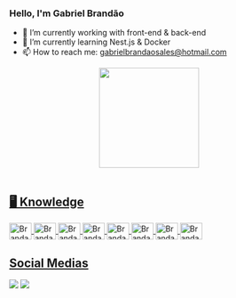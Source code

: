 ### Hello, I'm Gabriel Brandão

- 🔭 I’m currently working with front-end & back-end
- 🌱 I’m currently learning Nest.js & Docker
- 📫 How to reach me: gabrielbrandaosales@hotmail.com

<div align="center">
  <a href="https://github.com/gabrielbrandaosales">
<!--   <img height="180em" src="https://github-readme-stats.vercel.app/api?username=gabrielbrandaosales&show_icons=true&theme=aura&include_all_commits=true&count_private=true"/> -->
  <img height="180em" src="https://github-readme-stats.vercel.app/api/top-langs/?username=gabrielbrandaosales&layout=compact&langs_count=7&theme=aura"/>
</div><br>

<div style="display: inline_block">
  <h2>🖥️ Knowledge</h2>
  <img align="center" alt="Brandao-Html" height="30" width="40" src="https://cdn.jsdelivr.net/gh/devicons/devicon/icons/html5/html5-original.svg">
  <img align="center" alt="Brandao-Css" height="30" width="40" src="https://cdn.jsdelivr.net/gh/devicons/devicon/icons/css3/css3-original.svg">
  <img align="center" alt="Brandao-Js" height="30" width="40" src="https://cdn.jsdelivr.net/gh/devicons/devicon/icons/javascript/javascript-original.svg">
  <img align="center" alt="Brandao-Ts" height="30" width="40" src="https://cdn.jsdelivr.net/gh/devicons/devicon/icons/typescript/typescript-original.svg" />
  <img align="center" alt="Brandao-NodeJs" height="30" width="40" src="https://cdn.jsdelivr.net/gh/devicons/devicon/icons/nodejs/nodejs-original.svg">
  <img align="center" alt="Brandao-ReactJs" height="30" width="40" src="https://cdn.jsdelivr.net/gh/devicons/devicon/icons/react/react-original.svg">
  <img align="center" alt="Brandao-NextJs" src="https://cdn.jsdelivr.net/gh/devicons/devicon/icons/nextjs/nextjs-original.svg" height="30" width="40">
  <img align="center" alt="Brandao-NextJs" src="https://cdn.jsdelivr.net/gh/devicons/devicon/icons/nestjs/nestjs-original.svg" height="30" width="40">
</div>
  
<div> 
  <h2>Social Medias</h2>
  <a href = "mailto:gabrielbrandaosales@hotmail.com"><img src="https://img.shields.io/badge/-Gmail-%23333?style=for-the-badge&logo=gmail&logoColor=white" target="_blank"></a>
  <a href="https://www.linkedin.com/in/gabrielbrandaosales" target="_blank"><img src="https://img.shields.io/badge/-LinkedIn-%230077B5?style=for-the-badge&logo=linkedin&logoColor=white" target="_blank"></a>  
</div>

<!--![Snake animation](https://github.com/gabrielbrandaosales/gabrielbrandaosales/blob/output/github-contribution-grid-snake.svg) -->

